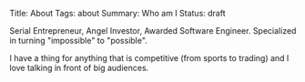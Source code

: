 Title: About
Tags: about
Summary: Who am I
Status: draft


Serial Entrepreneur, Angel Investor, Awarded Software Engineer. Specialized in turning "impossible" to "possible".

I have a thing for anything that is competitive (from sports to trading) and I love talking in front of big audiences. 

